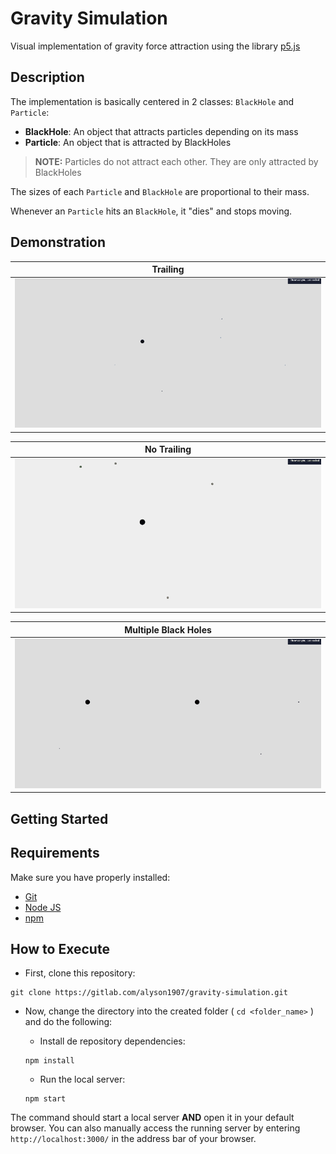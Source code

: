 # Gravity Simulation
Visual implementation of gravity force attraction using the library [p5.js](https://p5js.org/)

## Description
The implementation is basically centered in 2 classes: `BlackHole` and `Particle`:
- **BlackHole**: An object that attracts particles depending on its mass
- **Particle**: An object that is attracted by BlackHoles

> **NOTE:** Particles do not attract each other. They are only attracted by BlackHoles

The sizes of each `Particle` and `BlackHole` are proportional to their mass.

Whenever an `Particle` hits an `BlackHole`, it "dies" and stops moving.

## Demonstration
|Trailing
|-|
|![](./demo/trailing.gif)|

|No Trailing|
|-|
|![](./demo/no_trailing.gif)|

|Multiple Black Holes|
|-|
|![](./demo/multiple_bhs.gif)||

## Getting Started
## Requirements
Make sure you have properly installed:
- [Git](https://git-scm.com/)
- [Node JS](https://nodejs.org/en/)
- [npm](https://www.npmjs.com/get-npm)

## How to Execute
- First, clone this repository:
```
git clone https://gitlab.com/alyson1907/gravity-simulation.git
```

- Now, change the directory into the created folder ( `cd <folder_name>` ) and do the following:
  - Install de repository dependencies:
  ```
  npm install
  ```

  - Run the local server:
  ```
  npm start
  ```

The command should start a local server **AND** open it in your default browser. You can also manually access the running server by entering `http://localhost:3000/` in the address bar of your browser.
